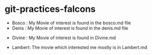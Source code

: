# git-practices-falcons
* Bosco : My Movie of interest is found in the bosco.md file
* Denis : My Movie of interest is found in the denis.md file
- Divine : My Movie of interest is found in Divine.md
* Lambert: The movie which interested me mostly is in Lambert.md
